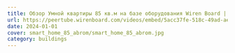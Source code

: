 ```yaml
---
title: Обзор Умной квартиры 85 кв.м на базе оборудования Wiren Board | ABROM, 2024
url: https://peertube.wirenboard.com/videos/embed/5acc37fe-518c-49ad-ae40-cb4f0c40f3d4
date: 2024-01-01
cover: smart_home_85_abrom/smart_home_85_abrom.jpg
category: buildings
---
```

